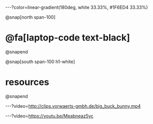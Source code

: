 ---?color=linear-gradient(180deg, white 33.33%, #1F6ED4 33.33%)

@snap[north span-100]
# @fa[laptop-code text-black]
@snapend

@snap[south span-100 h1-white]
# resources
@snapend

---?video=http://clips.vorwaerts-gmbh.de/big_buck_bunny.mp4

---?video=https://youtu.be/Meabneaz5yc
